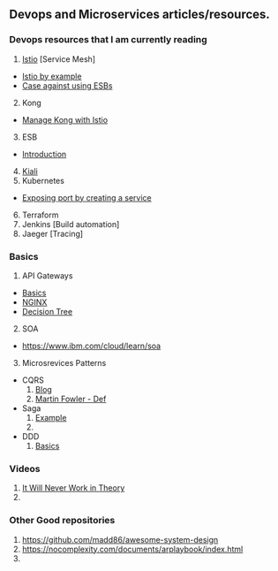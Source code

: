 ## Devops and Microservices articles/resources.

### Devops resources that I am currently reading

1. [Istio](https://istio.io/) [Service Mesh]
  - [Istio by example](https://www.istiobyexample.dev/)
  - [Case against using ESBs](https://www.infoq.com/articles/microservices-post-kubernetes/)
2. Kong
  - [Manage Kong with Istio](https://konghq.com/blog/kong-istio-setting-service-mesh-kubernetes-kiali-observability/)
3. ESB
  - [Introduction](https://www.ibm.com/cloud/learn/esb)
4. [Kiali](https://kiali.io/)
5. Kubernetes
  - [Exposing port by creating a service](https://kubernetes.io/docs/tutorials/kubernetes-basics/expose/expose-intro/)
6. Terraform
7. Jenkins [Build automation]
8. Jaeger [Tracing]

### Basics
1. API Gateways
  - [Basics](https://microservices.io/patterns/apigateway.html)
  - [NGINX](https://www.nginx.com/learn/api-gateway/)
  - [Decision Tree](https://medium.com/@mahesh.mahadevan/my-experiences-with-api-gateways-8a93ad17c4c4)
2. SOA
  - https://www.ibm.com/cloud/learn/soa
3. Microsrevices Patterns
  - CQRS
      1. [Blog](https://medium.com/@sderosiaux/cqrs-what-why-how-945543482313)
      2. [Martin Fowler - Def](https://martinfowler.com/bliki/CQRS.html#:~:text=CQRS%20stands%20for%20Command%20Query,you%20use%20to%20read%20information.)
  - Saga
      1. [Example](https://developers.redhat.com/blog/2018/10/01/patterns-for-distributed-transactions-within-a-microservices-architecture/)
      2. 
  - DDD
      1. [Basics](https://www.confluent.io/blog/microservices-apache-kafka-domain-driven-design/)


### Videos
1. [It Will Never Work in Theory](https://neverworkintheory.org/)
2. 
      
### Other Good repositories
1. https://github.com/madd86/awesome-system-design
2. https://nocomplexity.com/documents/arplaybook/index.html
3. 

